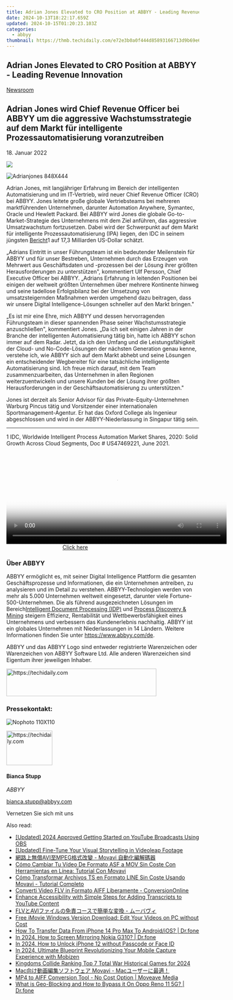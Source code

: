 ```yaml
---
title: Adrian Jones Elevated to CRO Position at ABBYY - Leading Revenue Innovation
date: 2024-10-13T18:22:17.659Z
updated: 2024-10-15T01:20:23.103Z
categories:
  - abbyy
thumbnail: https://thmb.techidaily.com/e72e3b0a0f444d85893166713d9b69e6e7d31b3a9fab3ca00a257d1b8cf9aa38.jpg
---
```


## Adrian Jones Elevated to CRO Position at ABBYY - Leading Revenue Innovation

[Newsroom](https://tools.techidaily.com/abbyy/products/)

## Adrian Jones wird Chief Revenue Officer bei ABBYY um die aggressive Wachstumsstrategie auf dem Markt für intelligente Prozessautomatisierung voranzutreiben

18\. Januar 2022

![](https://content.abbyy.com/-/media/project/abbyy/abbyy/branchtemplates/shutterstock_1272462163_1296-x-729.jpg?h=729&iar=0&w=1296)

![Adrianjones 848X444](https://static2.abbyy.com/abbyycommedia/35091/adrianjones-848x444.jpg) 

Adrian Jones, mit langjähriger Erfahrung im Bereich der intelligenten Automatisierung und im IT-Vertrieb, wird neuer Chief Revenue Officer (CRO) bei ABBYY. Jones leitete große globale Vertriebsteams bei mehreren marktführenden Unternehmen, darunter Automation Anywhere, Symantec, Oracle und Hewlett Packard. Bei ABBYY wird Jones die globale Go-to-Market-Strategie des Unternehmens mit dem Ziel anführen, das aggressive Umsatzwachstum fortzusetzen. Dabei wird der Schwerpunkt auf dem Markt für intelligente Prozessautomatisierung (IPA) liegen, den IDC in seinem jüngsten [Bericht](https://www.idc.com/getdoc.jsp?containerId=US47469221)1 auf 17,3 Milliarden US-Dollar schätzt.

„Adrians Eintritt in unser Führungsteam ist ein bedeutender Meilenstein für ABBYY und für unser Bestreben, Unternehmen durch das Erzeugen von Mehrwert aus Geschäftsdaten und -prozessen bei der Lösung ihrer größten Herausforderungen zu unterstützen", kommentiert Ulf Persson, Chief Executive Officer bei ABBYY. „Adrians Erfahrung in leitenden Positionen bei einigen der weltweit größten Unternehmen über mehrere Kontinente hinweg und seine tadellose Erfolgsbilanz bei der Umsetzung von umsatzsteigernden Maßnahmen werden umgehend dazu beitragen, dass wir unsere Digital Intelligence-Lösungen schneller auf den Markt bringen."

„Es ist mir eine Ehre, mich ABBYY und dessen hervorragenden Führungsteam in dieser spannenden Phase seiner Wachstumsstrategie anzuschließen", kommentiert Jones. „Da ich seit einigen Jahren in der Branche der intelligenten Automatisierung tätig bin, hatte ich ABBYY schon immer auf dem Radar. Jetzt, da ich den Umfang und die Leistungsfähigkeit der Cloud- und No-Code-Lösungen der nächsten Generation genau kenne, verstehe ich, wie ABBYY sich auf dem Markt abhebt und seine Lösungen ein entscheidender Wegbereiter für eine tatsächliche intelligente Automatisierung sind. Ich freue mich darauf, mit dem Team zusammenzuarbeiten, das Unternehmen in allen Regionen weiterzuentwickeln und unsere Kunden bei der Lösung ihrer größten Herausforderungen in der Geschäftsautomatisierung zu unterstützen."

Jones ist derzeit als Senior Advisor für das Private-Equity-Unternehmen Warburg Pincus tätig und Vorsitzender einer internationalen Sportmanagement-Agentur. Er hat das Oxford College als Ingenieur abgeschlossen und wird in der ABBYY-Niederlassung in Singapur tätig sein.

---

1 IDC, Worldwide Intelligent Process Automation Market Shares, 2020: Solid Growth Across Cloud Segments, Doc # US47469221, June 2021.

<!-- affiliate ads begin -->
<span id="1982499">
					<video width="576" height="240" style="cursor:pointer"
           poster="//a.impactradius-go.com/display-clicktoplayimage/1982499.png"
           onclick="if(!this.playClicked){this.play();this.setAttribute('controls',true);this.playClicked=true;}">
	   <source src="//a.impactradius-go.com/display-ad/22993-1982499">
	   <img src="//a.impactradius-go.com/display-clicktoplayimage/1982499.png" style="border: none; height: 100%; width: 100%; object-fit: contain">
	</video>
	<div style="width:360px;text-align:center"><a href="javascript:window.open(decodeURIComponent('https%3A%2F%2Fhomestyler.sjv.io%2Fc%2F5597632%2F1982499%2F22993'), '_blank');void(0);">Click here</a></div>
</span>
<img height="0" width="0" src="https://imp.pxf.io/i/5597632/1982499/22993" style="position:absolute;visibility:hidden;" border="0" />
<!-- affiliate ads end -->

### Über ABBYY

ABBYY ermöglicht es, mit seiner Digital Intelligence Plattform die gesamten Geschäftsprozesse und Informationen, die ein Unternehmen antreiben, zu analysieren und im Detail zu verstehen. ABBYY-Technologien werden von mehr als 5.000 Unternehmen weltweit eingesetzt, darunter viele Fortune-500-Unternehmen. Die als führend ausgezeichneten Lösungen im Bereich[Intelligent Document Processing (IDP)](https://tools.techidaily.com/abbyy/products/) und [Process Discovery & Mining](https://tools.techidaily.com/abbyy/products/) steigern Effizienz, Rentabilität und Wettbewerbsfähigkeit eines Unternehmens und verbessern das Kundenerlebnis nachhaltig. ABBYY ist ein globales Unternehmen mit Niederlassungen in 14 Ländern. Weitere Informationen finden Sie unter <https://www.abbyy.com/de>.

ABBYY und das ABBYY Logo sind entweder registrierte Warenzeichen oder Warenzeichen von ABBYY Software Ltd. Alle anderen Warenzeichen sind Eigentum ihrer jeweiligen Inhaber.

<!-- affiliate ads begin -->
<a href="https://aligracehair.sjv.io/c/5597632/2135373/19272" target="_top" id="2135373">
  <img src="//a.impactradius-go.com/display-ad/19272-2135373" border="0" alt="https://techidaily.com" width="392" height="72"/>
</a>
<img height="0" width="0" src="https://aligracehair.sjv.io/i/5597632/2135373/19272" style="position:absolute;visibility:hidden;" border="0" />
<!-- affiliate ads end -->

### Pressekontakt:

![Nophoto 110X110](https://static4.abbyy.com/abbyycommedia/34370/nophoto-110x110.png)

<!-- affiliate ads begin -->
<a href="https://aligracehair.sjv.io/c/5597632/2135349/19272" target="_top" id="2135349">
  <img src="//a.impactradius-go.com/display-ad/19272-2135349" border="0" alt="https://techidaily.com" width="120" height="90"/>
</a>
<img height="0" width="0" src="https://aligracehair.sjv.io/i/5597632/2135349/19272" style="position:absolute;visibility:hidden;" border="0" />
<!-- affiliate ads end -->

#### Bianca Stupp

_ABBYY_

[bianca.stupp@abbyy.com](https://tools.techidaily.com/abbyy/products/)

Vernetzen Sie sich mit uns

<ins class="adsbygoogle"
     style="display:block"
     data-ad-format="autorelaxed"
     data-ad-client="ca-pub-7571918770474297"
     data-ad-slot="1223367746"></ins>

<ins class="adsbygoogle"
     style="display:block"
     data-ad-client="ca-pub-7571918770474297"
     data-ad-slot="8358498916"
     data-ad-format="auto"
     data-full-width-responsive="true"></ins>

<span class="atpl-alsoreadstyle">Also read:</span>
<div><ul>
<li><a href="https://youtube-blog.techidaily.com/ed-2024-approved-getting-started-on-youtube-broadcasts-using-obs/"><u>[Updated] 2024 Approved Getting Started on YouTube Broadcasts Using OBS</u></a></li>
<li><a href="https://some-techniques.techidaily.com/updated-fine-tune-your-visual-storytelling-in-videoleap-footage/"><u>[Updated] Fine-Tune Your Visual Storytelling in Videoleap Footage</u></a></li>
<li><a href="https://solve-marvelous.techidaily.com/avimpeg-movavi/"><u>網路上無償AVI至MPEG格式改變 - Movavi 自動化編解碼器</u></a></li>
<li><a href="https://solve-marvelous.techidaily.com/como-cambiar-tu-video-de-formato-asf-a-mov-sin-coste-con-herramientas-en-linea-tutorial-con-movavi/"><u>Cómo Cambiar Tu Vídeo De Formato ASF a MOV Sin Coste Con Herramientas en Línea: Tutorial Con Movavi</u></a></li>
<li><a href="https://solve-marvelous.techidaily.com/como-transformar-archivos-ts-en-formato-line-sin-coste-usando-movavi-tutorial-completo/"><u>Cómo Transformar Archivos TS en Formato LINE Sin Coste Usando Movavi - Tutorial Completo</u></a></li>
<li><a href="https://solve-marvelous.techidaily.com/converti-video-flv-in-formato-aiff-liberamente-conversiononline/"><u>Converti Video FLV in Formato AIFF Liberamente - ConversionOnline</u></a></li>
<li><a href="https://solve-news.techidaily.com/enhance-accessibility-with-simple-steps-for-adding-transcripts-to-youtube-content/"><u>Enhance Accessibility with Simple Steps for Adding Transcripts to YouTube Content</u></a></li>
<li><a href="https://solve-marvelous.techidaily.com/flvavi/"><u>FLVとAVIファイルの免責コースで簡単な変換 - ムーバヴィ</u></a></li>
<li><a href="https://solve-marvelous.techidaily.com/free-imovie-windows-version-download-edit-your-videos-on-pc-without-cost/"><u>Free iMovie Windows Version Download: Edit Your Videos on PC without Cost</u></a></li>
<li><a href="https://review-topics.techidaily.com/how-to-transfer-data-from-iphone-14-pro-max-to-androidios-drfone-by-drfone-transfer-data-from-ios-transfer-data-from-ios/"><u>How To Transfer Data From iPhone 14 Pro Max To Android/iOS? | Dr.fone</u></a></li>
<li><a href="https://screen-mirror.techidaily.com/in-2024-how-to-screen-mirroring-nokia-g310-drfone-by-drfone-android/"><u>In 2024, How to Screen Mirroring Nokia G310? | Dr.fone</u></a></li>
<li><a href="https://ios-unlock.techidaily.com/in-2024-how-to-unlock-iphone-12-without-passcode-or-face-id-by-drfone-ios/"><u>In 2024, How to Unlock iPhone 12 without Passcode or Face ID</u></a></li>
<li><a href="https://screen-sharing-recording.techidaily.com/in-2024-ultimate-blueprint-revolutionizing-your-mobile-capture-experience-with-mobizen/"><u>In 2024, Ultimate Blueprint Revolutionizing Your Mobile Capture Experience with Mobizen</u></a></li>
<li><a href="https://on-screen-recording.techidaily.com/kingdoms-collide-ranking-top-7-total-war-historical-games-for-2024/"><u>Kingdoms Collide Ranking Top 7 Total War Historical Games for 2024</u></a></li>
<li><a href="https://solve-marvelous.techidaily.com/mac-movavi-mac/"><u>Mac向け動画編集ソフトウェア Movavi - Macユーザーに最適！</u></a></li>
<li><a href="https://solve-marvelous.techidaily.com/mp4-to-aiff-conversion-tool-no-cost-option-moveave-media/"><u>MP4 to AIFF Conversion Tool - No Cost Option | Moveave Media</u></a></li>
<li><a href="https://fake-location.techidaily.com/what-is-geo-blocking-and-how-to-bypass-it-on-oppo-reno-11-5g-drfone-by-drfone-virtual-android/"><u>What is Geo-Blocking and How to Bypass it On Oppo Reno 11 5G? | Dr.fone</u></a></li>
</ul></div>

